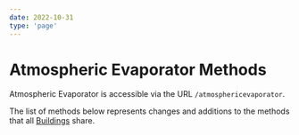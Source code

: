 ```yaml
---
date: 2022-10-31
type: 'page'
---
```


# Atmospheric Evaporator Methods

Atmospheric Evaporator is accessible via the URL `/atmosphericevaporator`.

The list of methods below represents changes and additions to the methods that all [Buildings](/api/Buildings) share.
